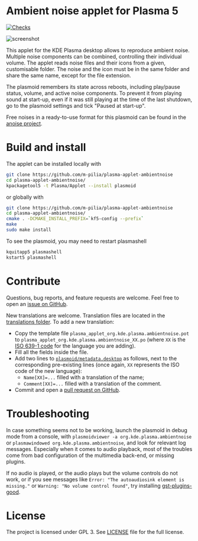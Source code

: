 # Ambient noise applet for Plasma 5
[![Checks](https://github.com/m-pilia/plasma-applet-ambientnoise/workflows/Checks/badge.svg)](https://github.com/m-pilia/plasma-applet-ambientnoise/actions/workflows/checks.yml)


![screenshot](https://user-images.githubusercontent.com/8300317/27260682-155864dc-5432-11e7-8afa-4327cac14e32.png)

This applet for the KDE Plasma desktop allows to reproduce ambient noise.
Multiple noise components can be combined, controlling their individual volume.
The applet reads noise files and their icons from a given, customisable folder.
The noise and the icon must be in the same folder and share the same name,
except for the file extension.

The plasmoid remembers its state across reboots, including play/pause status,
volume, and active noise components. To prevent it from playing sound at
start-up, even if it was still playing at the time of the last shutdown, go to
the plasmoid settings and tick "Paused at start-up".

Free noises in a ready-to-use format for this plasmoid can be found in the
[anoise project](http://anoise.tuxfamily.org/).

# Build and install

The applet can be installed locally with
```bash
git clone https://github.com/m-pilia/plasma-applet-ambientnoise
cd plasma-applet-ambientnoise/
kpackagetool5 -t Plasma/Applet --install plasmoid
```
or globally with
```bash
git clone https://github.com/m-pilia/plasma-applet-ambientnoise
cd plasma-applet-ambientnoise/
cmake . -DCMAKE_INSTALL_PREFIX=`kf5-config --prefix`
make
sudo make install
```

To see the plasmoid, you may need to restart plasmashell
```bash
kquitapp5 plasmashell
kstart5 plasmashell
```

# Contribute

Questions, bug reports, and feature requests are welcome. Feel free to open an
[issue on
GitHub](https://github.com/m-pilia/plasma-applet-ambientnoise/issues).

New translations are welcome. Translation files are located in the
[translations folder](translations). To add a new translation:
+ Copy the template
file `plasma_applet_org.kde.plasma.ambientnoise.pot` to
`plasma_applet_org.kde.plasma.ambientnoise_XX.po` (where `XX` is the [ISO 639-1
code](http://www.loc.gov/standards/iso639-2/php/English_list.php) for the
language you are adding).
+ Fill all the fields inside the file.
+ Add two lines to
  [`plasmoid/metadata.desktop`](https://github.com/m-pilia/plasma-applet-ambientnoise/blob/master/plasmoid/metadata.desktop)
  as follows, next to the corresponding pre-existing lines (once again, `XX`
  represents the ISO code of the new language):
    + `Name[XX]=...` filled with a translation of the name;
    + `Comment[XX]=...` filled with a translation of the comment.
+ Commit and open a [pull
request on
GitHub](https://github.com/m-pilia/plasma-applet-ambientnoise/pulls).

# Troubleshooting

In case something seems not to be working, launch the plasmoid in debug mode
from a console, with `plasmoidviewer -a org.kde.plasma.ambientnoise` or
`plasmawindowed org.kde.plasma.ambientnoise`, and look for relevant log
messages. Especially when it comes to audio playback, most of the troubles come
from bad configuration of the multimedia back-end, or missing plugins.

If no audio is played, or the audio plays but the volume controls do not work,
or if you see messages like `Error: "The autoaudiosink element is missing."` or
`Warning: "No volume control found"`, try installing
[gst-plugins-good](https://gstreamer.freedesktop.org/modules/gst-plugins-good.html).

# License
The project is licensed under GPL 3. See [LICENSE](./LICENSE)
file for the full license.
